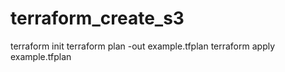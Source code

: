 # terraform_create_s3
terraform init
terraform plan -out example.tfplan
terraform apply example.tfplan
